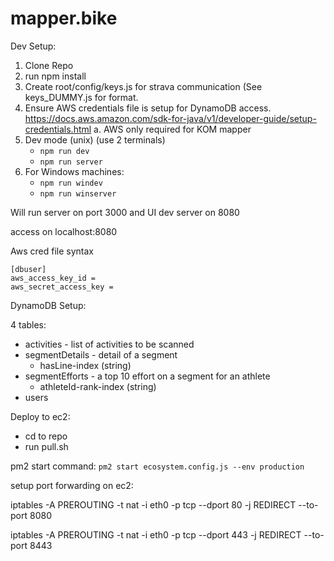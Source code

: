 # mapper.bike

Dev Setup:

1. Clone Repo
2. run npm install
3. Create root/config/keys.js for strava communication (See keys_DUMMY.js for format.
4. Ensure AWS credentials file is setup for DynamoDB access.
   https://docs.aws.amazon.com/sdk-for-java/v1/developer-guide/setup-credentials.html
   a. AWS only required for KOM mapper
5. Dev mode (unix) (use 2 terminals)
   - `npm run dev`
   - `npm run server`
6. For Windows machines:
   - `npm run windev`
   - `npm run winserver`

Will run server on port 3000 and UI dev server on 8080

access on localhost:8080

Aws cred file syntax

```
[dbuser]
aws_access_key_id =
aws_secret_access_key =
```

DynamoDB Setup:

4 tables:

- activities - list of activities to be scanned
- segmentDetails - detail of a segment
  - hasLine-index (string)
- segmentEfforts - a top 10 effort on a segment for an athlete
  - athleteId-rank-index (string)
- users

Deploy to ec2:

- cd to repo
- run pull.sh

pm2 start command:
`pm2 start ecosystem.config.js --env production`

setup port forwarding on ec2:

iptables -A PREROUTING -t nat -i eth0 -p tcp --dport 80 -j REDIRECT --to-port 8080

iptables -A PREROUTING -t nat -i eth0 -p tcp --dport 443 -j REDIRECT --to-port 8443
